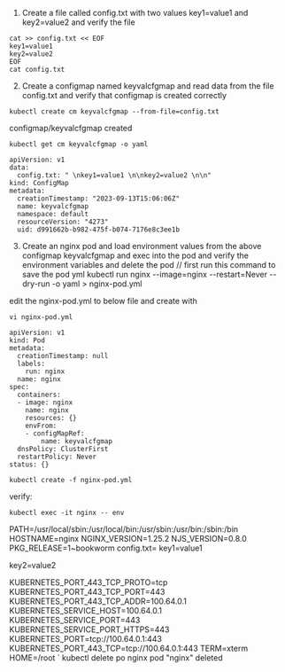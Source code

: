 1. Create a file called config.txt with two values key1=value1 and key2=value2 and 
verify the file
```
cat >> config.txt << EOF 
key1=value1 
key2=value2 
EOF 
cat config.txt
```
2.  Create a configmap named keyvalcfgmap and read data from the file config.txt and 
verify that configmap is created correctly
```
kubectl create cm keyvalcfgmap --from-file=config.txt
```
configmap/keyvalcfgmap created
```
kubectl get cm keyvalcfgmap -o yaml
```
```
apiVersion: v1
data:
  config.txt: " \nkey1=value1 \n\nkey2=value2 \n\n"
kind: ConfigMap
metadata:
  creationTimestamp: "2023-09-13T15:06:06Z"
  name: keyvalcfgmap
  namespace: default
  resourceVersion: "4273"
  uid: d991662b-b982-475f-b074-7176e8c3ee1b
```
3. Create an nginx pod and load environment values from the above configmap 
keyvalcfgmap and exec into the pod and verify the environment variables and delete 
the pod 
// first run this command to save the pod yml 
kubectl run nginx --image=nginx --restart=Never --dry-run -o yaml > nginx-pod.yml

edit the nginx-pod.yml to below file and create with
```
vi nginx-pod.yml
```
```
apiVersion: v1
kind: Pod
metadata:
  creationTimestamp: null
  labels:
    run: nginx
  name: nginx
spec:
  containers:
  - image: nginx
    name: nginx
    resources: {}
    envFrom:
    - configMapRef:
        name: keyvalcfgmap
  dnsPolicy: ClusterFirst
  restartPolicy: Never
status: {}
```
```
kubectl create -f nginx-pod.yml
```
verify:
```
kubectl exec -it nginx -- env
```
PATH=/usr/local/sbin:/usr/local/bin:/usr/sbin:/usr/bin:/sbin:/bin
HOSTNAME=nginx
NGINX_VERSION=1.25.2
NJS_VERSION=0.8.0
PKG_RELEASE=1~bookworm
config.txt= 
key1=value1 

key2=value2 


KUBERNETES_PORT_443_TCP_PROTO=tcp
KUBERNETES_PORT_443_TCP_PORT=443
KUBERNETES_PORT_443_TCP_ADDR=100.64.0.1
KUBERNETES_SERVICE_HOST=100.64.0.1
KUBERNETES_SERVICE_PORT=443
KUBERNETES_SERVICE_PORT_HTTPS=443
KUBERNETES_PORT=tcp://100.64.0.1:443
KUBERNETES_PORT_443_TCP=tcp://100.64.0.1:443
TERM=xterm
HOME=/root
`
kubectl delete po nginx
pod "nginx" deleted
